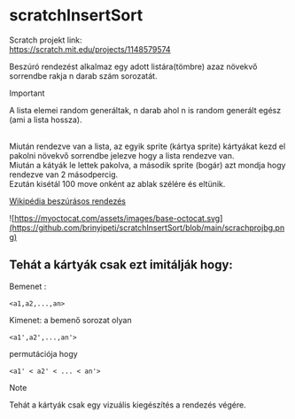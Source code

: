 # scratchInsertSort

Scratch projekt link: <br>
https://scratch.mit.edu/projects/1148579574

Beszúró rendezést alkalmaz egy adott listára(tömbre) azaz növekvő sorrendbe rakja n darab szám sorozatát.<br>
> [!Important]
> A lista elemei random generáltak, n darab ahol n is random generált egész (ami a lista hossza).
<br>
Miután rendezve van a lista,
az egyik sprite (kártya sprite) kártyákat kezd el pakolni növekvő sorrendbe jelezve hogy a lista rendezve van.
<br>
Miután a kátyák le lettek pakolva, a második sprite (bogár) azt mondja hogy rendezve van 2 másodpercig.
<br>
Ezután kisétál 100 move onként az ablak szélére és eltünik.

[Wikipédia beszúrásos rendezés](https://hu.wikipedia.org/wiki/Besz%C3%BAr%C3%A1sos_rendez%C3%A9s)
<br>


![https://myoctocat.com/assets/images/base-octocat.svg](https://github.com/brinyipeti/scratchInsertSort/blob/main/scrachprojbg.png)
## Tehát a kártyák csak ezt imitálják hogy:


Bemenet : 
```
<a1,a2,...,an>
```
Kimenet: a bemenő sorozat olyan 
```
<a1',a2',...,an'>
```
permutációja hogy
```
<a1' < a2' < ... < an'>
```


> [!NOTE]
> Tehát a kártyák csak egy vizuális kiegészítés a rendezés végére.

